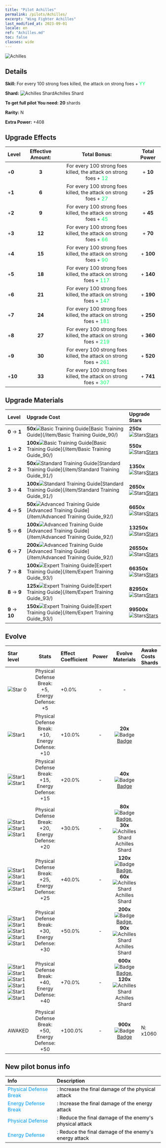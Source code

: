 ```yaml
---
title: "Pilot Achilles"
permalink: /pilots/Achilles/
excerpt: "Wing Fighter Achilles"
last_modified_at: 2023-09-01
locale: en
ref: "Achilles.md"
toc: false
classes: wide
---
```



 ![Achilles](/images/pilots/aviator_piece_3003.png)

## Details

 **Skill:** For every 100 strong foes killed, the attack on strong foes + <span style="color: #03ff6b">YY</span><br/><span style="color: #000000;"></span> 

 **Shard:** ![Achilles Shard](/images/pilots/Achilles_Shard_p.png)Achilles Shard 

 **To get full pilot You need:** **20** shards 

 **Rarity:** N 

 **Extra Power:** +408 



## Upgrade Effects

  |  Level | Effective Amount: |     Total Bonus:    | Total Power |
  |:----|:-----:|:-------------------:|:-------:|
  | +**0**  | **3**  | For every 100 strong foes killed, the attack on strong foes + <span style="color: #03ff6b">12</span><br/><span style="color: #000000;"></span>  | + **10** |
  | +**1**  | **6**  | For every 100 strong foes killed, the attack on strong foes + <span style="color: #03ff6b">27</span><br/><span style="color: #000000;"></span>  | + **25** |
  | +**2**  | **9**  | For every 100 strong foes killed, the attack on strong foes + <span style="color: #03ff6b">45</span><br/><span style="color: #000000;"></span>  | + **45** |
  | +**3**  | **12**  | For every 100 strong foes killed, the attack on strong foes + <span style="color: #03ff6b">66</span><br/><span style="color: #000000;"></span>  | + **70** |
  | +**4**  | **15**  | For every 100 strong foes killed, the attack on strong foes + <span style="color: #03ff6b">90</span><br/><span style="color: #000000;"></span>  | + **100** |
  | +**5**  | **18**  | For every 100 strong foes killed, the attack on strong foes + <span style="color: #03ff6b">117</span><br/><span style="color: #000000;"></span>  | + **140** |
  | +**6**  | **21**  | For every 100 strong foes killed, the attack on strong foes + <span style="color: #03ff6b">147</span><br/><span style="color: #000000;"></span>  | + **190** |
  | +**7**  | **24**  | For every 100 strong foes killed, the attack on strong foes + <span style="color: #03ff6b">181</span><br/><span style="color: #000000;"></span>  | + **250** |
  | +**8**  | **27**  | For every 100 strong foes killed, the attack on strong foes + <span style="color: #03ff6b">219</span><br/><span style="color: #000000;"></span>  | + **360** |
  | +**9**  | **30**  | For every 100 strong foes killed, the attack on strong foes + <span style="color: #03ff6b">261</span><br/><span style="color: #000000;"></span>  | + **520** |
  | +**10**  | **33**  | For every 100 strong foes killed, the attack on strong foes + <span style="color: #03ff6b">307</span><br/><span style="color: #000000;"></span>  | + **741** |




## Upgrade Materials

  |  Level |      Upgrade Cost   |  Upgrade Stars  |
  |:-------|:--------------------|:----------------|
  | **0** -> **1**  | **50x**![Basic Training Guide](/images/item/Basic_Training_Guide_p.png)[Basic Training Guide](/item/Basic Training Guide_90/) | **250x**![Stars](/images/item/Stars_p.png)[Stars](/item/Stars_2/) |
  | **1** -> **2**  | **100x**![Basic Training Guide](/images/item/Basic_Training_Guide_p.png)[Basic Training Guide](/item/Basic Training Guide_90/) | **550x**![Stars](/images/item/Stars_p.png)[Stars](/item/Stars_2/) |
  | **2** -> **3**  | **50x**![Standard Training Guide](/images/item/Standard_Training_Guide_p.png)[Standard Training Guide](/item/Standard Training Guide_91/) | **1350x**![Stars](/images/item/Stars_p.png)[Stars](/item/Stars_2/) |
  | **3** -> **4**  | **100x**![Standard Training Guide](/images/item/Standard_Training_Guide_p.png)[Standard Training Guide](/item/Standard Training Guide_91/) | **2650x**![Stars](/images/item/Stars_p.png)[Stars](/item/Stars_2/) |
  | **4** -> **5**  | **50x**![Advanced Training Guide](/images/item/Advanced_Training_Guide_p.png)[Advanced Training Guide](/item/Advanced Training Guide_92/) | **6650x**![Stars](/images/item/Stars_p.png)[Stars](/item/Stars_2/) |
  | **5** -> **6**  | **100x**![Advanced Training Guide](/images/item/Advanced_Training_Guide_p.png)[Advanced Training Guide](/item/Advanced Training Guide_92/) | **13250x**![Stars](/images/item/Stars_p.png)[Stars](/item/Stars_2/) |
  | **6** -> **7**  | **200x**![Advanced Training Guide](/images/item/Advanced_Training_Guide_p.png)[Advanced Training Guide](/item/Advanced Training Guide_92/) | **26550x**![Stars](/images/item/Stars_p.png)[Stars](/item/Stars_2/) |
  | **7** -> **8**  | **100x**![Expert Training Guide](/images/item/Expert_Training_Guide_p.png)[Expert Training Guide](/item/Expert Training Guide_93/) | **66350x**![Stars](/images/item/Stars_p.png)[Stars](/item/Stars_2/) |
  | **8** -> **9**  | **125x**![Expert Training Guide](/images/item/Expert_Training_Guide_p.png)[Expert Training Guide](/item/Expert Training Guide_93/) | **82950x**![Stars](/images/item/Stars_p.png)[Stars](/item/Stars_2/) |
  | **9** -> **10**  | **150x**![Expert Training Guide](/images/item/Expert_Training_Guide_p.png)[Expert Training Guide](/item/Expert Training Guide_93/) | **99500x**![Stars](/images/item/Stars_p.png)[Stars](/item/Stars_2/) |




## Evolve

  |  Star level | Stats | Effect Coefficient | Power | Evolve Materials | Awake Costs Shards |
  |:------------|:-----:|:-------------------|:----------------:|:--------------------:|:-------------|
  | ![Star 0](/images/s0.png)  | Physical Defense Break: +5, Energy Defense: +5  | +0.0%  | -  | -  |  |
  | ![Star1](/images/s1.png)  | Physical Defense Break: +10, Energy Defense: +10  | +10.0%  | -  | **20x**![Badge](/images/item/Badge_p.png)[Badge](/item/Badge_94/)  |  |
  | ![Star1](/images/s1.png)![Star1](/images/s1.png)  | Physical Defense Break: +15, Energy Defense: +15  | +20.0%  | -  | **40x**![Badge](/images/item/Badge_p.png)[Badge](/item/Badge_94/)  |  |
  | ![Star1](/images/s1.png)![Star1](/images/s1.png)![Star1](/images/s1.png)  | Physical Defense Break: +20, Energy Defense: +20  | +30.0%  | -  | **80x**![Badge](/images/item/Badge_p.png)[Badge](/item/Badge_94/), **30x**![Achilles Shard](/images/pilots/Achilles_Shard_p.png)Achilles Shard  |  |
  | ![Star1](/images/s1.png)![Star1](/images/s1.png)![Star1](/images/s1.png)![Star1](/images/s1.png)  | Physical Defense Break: +25, Energy Defense: +25  | +40.0%  | -  | **120x**![Badge](/images/item/Badge_p.png)[Badge](/item/Badge_94/), **60x**![Achilles Shard](/images/pilots/Achilles_Shard_p.png)Achilles Shard  |  |
  | ![Star1](/images/s1.png)![Star1](/images/s1.png)![Star1](/images/s1.png)![Star1](/images/s1.png)![Star1](/images/s1.png)  | Physical Defense Break: +30, Energy Defense: +30  | +50.0%  | -  | **200x**![Badge](/images/item/Badge_p.png)[Badge](/item/Badge_94/), **90x**![Achilles Shard](/images/pilots/Achilles_Shard_p.png)Achilles Shard  |  |
  | ![Star1](/images/s1.png)![Star1](/images/s1.png)![Star1](/images/s1.png)![Star1](/images/s1.png)![Star1](/images/s1.png)![Star1](/images/s1.png)  | Physical Defense Break: +40, Energy Defense: +40  | +70.0%  | -  | **600x**![Badge](/images/item/Badge_p.png)[Badge](/item/Badge_94/), **120x**![Achilles Shard](/images/pilots/Achilles_Shard_p.png)Achilles Shard  |  |
  | AWAKED  | Physical Defense Break: +50, Energy Defense: +50  | +100.0%  | -  | **900x**![Badge](/images/item/Badge_p.png)[Badge](/item/Badge_94/)  |  N: x1060 |



## New pilot bonus info

  |  Info |  Description |
  |:------|:-------------|
  | <span style="color: #0099f2">Physical Defense Break</span> | <span style="color: #000000;">: Increase the final damage of the physical attack</span> |
  | <span style="color: #0099f2">Energy Defense Break</span> | <span style="color: #000000;">: Increase the final damage of the energy attack</span> |
  | <span style="color: #0099f2">Physical Defense</span> | <span style="color: #000000;">: Reduce the final damage of the enemy's physical attack</span> |
  | <span style="color: #0099f2">Energy Defense</span> | <span style="color: #000000;">: Reduce the final damage of the enemy's energy attack</span> |

